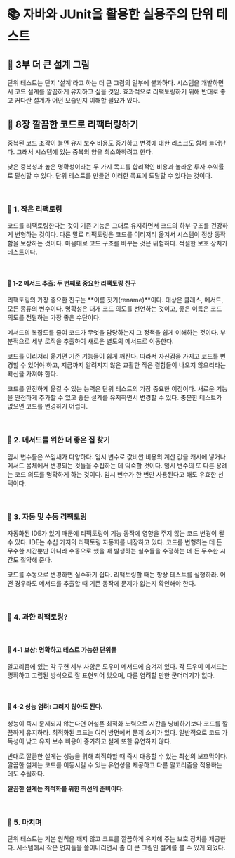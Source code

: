# 📚 자바와 JUnit을 활용한 실용주의 단위 테스트 
## 📖 3부 더 큰 설계 그림

단위 테스트는 단지 '설계'라고 하는 더 큰 그림의 일부에 불과하다. 시스템을 개발하면서 코드 설계를 깔끔하게 유지하고 싶을 것읻. 효과적으로 리팩토링하기 위해 반대로 좋고 커다란 설계가 어떤 모습인지 이해할 필요가 있다. 

## 🔎 8장 깔끔한 코드로 리팩터링하기 

중복된 코드 조각이 늘면 유지 보수 비용도 증가하고 변경에 대한 리스크도 함께 늘어난다. 그래서 시스템에 있는 중복의 양을 최소화하려고 한다. 

낮은 중복성과 높은 명확성이라는 두 가지 목표를 합리적인 비용과 놀라운 투자 수익률로 달성할 수 있다. 단위 테스트를 만들면 이러한 목표에 도달할 수 있다는 것이다. 

<br>

### 📍 1. 작은 리팩토링

코드를 리팩토링한다는 것이 기존 기능은 그대로 유지하면서 코드의 하부 구조를 건강하게 변형하는 것이다. 다른 말로 리팩토링은 코드를 이리저리 옮겨서 시스템이 정상 동작함을 보장하는 것이다. 마음대로 코드 구조를 바꾸는 것은 위험하다. 적절한 보호 장치가 테스트이다. 

<br>

#### 🔑 1-2 메서드 추출: 두 번째로 중요한 리팩토링 친구 

리팩토링의 가장 중요한 친구는 **이름 짓기(rename)**이다. 대상은 클래스, 메서드, 모든 종류의 변수이다.
명확성은 대개 코드 의도를 선언하는 것이고, 좋은 이름은 코드 의도를 전달하는 가장 좋은 수단이다. 

메서드의 복잡도를 줄여 코드가 무엇을 담당하는지 그 정책을 쉽게 이해하는 것이다. 부분적으로 세부 로직을 추출하여 새로운 별도의 메서드로 이동한다.

코드를 이리저리 옮기면 기존 기능들이 쉽게 깨진다. 따라서 자신감을 가지고 코드를 변경할 수 있어야 하고, 지금까지 알려지지 않은 교활한 작은 결함들이 나오지 않으리라는 확신을 가져야 한다. 

코드를 안전하게 옮길 수 있는 능력은 단위 테스트의 가장 중요한 이점이다. 
새로운 기능을 안전하게 추가할 수 있고 좋은 설계를 유지하면서 변경할 수 있다. 
충분한 테스트가 없으면 코드를 변경하기 어렵다.

<br>

### 📍 2. 메서드를 위한 더 좋은 집 찾기 

임시 변수들은 쓰임새가 다양하다. 임시 변수로 값비싼 비용의 계산 값을 캐시에 넣거나 메서드 몸체에서 변경되는 것들을 수집하는 데 익숙할 것이다. 임시 변수의 또 다른 용례는 코드 의도를 명확하게 하는 것이다. 
임시 변수가 한 번만 사용된다고 해도 유효한 선택이다. 

<br>

### 📍 3. 자동 및 수동 리팩토링

자동화된 IDE가 있기 때문에 리팩토링이 기능 동작에 영향을 주지 않는 코드 변경이 될 수 있다. 
IDE는 수십 가지의 리팩토링 자동화를 내장하고 있다. 코드를 변형하는 데 든 무수한 시간뿐만 아니라 수동으로 했을 때 발생하는 실수들을 수정하는 데 든 무수한 시간도 절약해 준다. 

코드를 수동으로 변경하면 실수하기 쉽다. 리팩토링할 때는 항상 테스트를 실행하라. 어떤 경우라도 메서드를 추출할 때 기존 동작에 문제가 없는지 확인해야 한다. 

<br>

### 📍 4. 과한 리팩토링?

<br>

#### 🔑 4-1 보상: 명확하고 테스트 가능한 단위들 

알고리즘에 있는 각 구현 세부 사항은 도우미 메서드에 숨겨져 있다. 각 도우미 메서드는 명확하고 고립된 방식으로 잘 표현되어 있으며, 다른 염려할 만한 군더더기가 없다. 

<br>

#### 🔑 4-2 성능 염려: 그러지 않아도 된다. 

성능이 즉시 문제되지 않는다면 어설픈 최적화 노력으로 시간을 낭비하기보다 코드를 깔끔하게 유지하라. 
최적화된 코드는 여러 방면에서 문제 소지가 있다. 일반적으로 코드 가독성이 낮고 유지 보수 비용이 증가하고 설계 또한 유연하지 않다.

반대로 깔끔한 설계는 성능을 위해 최적화할 때 즉시 대응할 수 있는 최선의 보호막이다. 깔끔한 설계는 코드를 이동시킬 수 있는 유연성을 제공하고 다른 알고리즘을 적용하는 데도 수월하다. 

**깔끔한 설계는 최적화를 위한 최선의 준비이다.**

<br>

### 📍 5. 마치며

단위 테스트는 기본 원칙을 깨지 않고 코드를 깔끔하게 유지해 주는 보호 장치를 제공한다. 시스템에서 작은 먼지들을 쓸어버리면서 좀 더 큰 그림인 설계를 볼 수 있게 되었다. 
